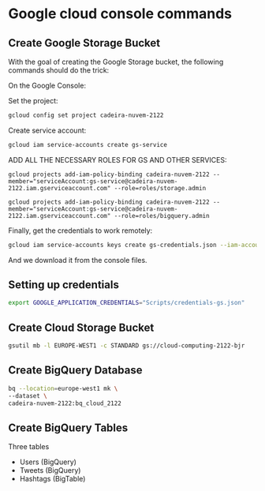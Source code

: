 # Google cloud console commands

## Create Google Storage Bucket

With the goal of creating the Google Storage bucket, the following commands should do the trick:

On the Google Console:

Set the project:
```bash
gcloud config set project cadeira-nuvem-2122
```

Create service account:
```bash
gcloud iam service-accounts create gs-service
```   


ADD ALL THE NECESSARY ROLES FOR GS AND OTHER SERVICES:
```
gcloud projects add-iam-policy-binding cadeira-nuvem-2122 --member="serviceAccount:gs-service@cadeira-nuvem-2122.iam.gserviceaccount.com" --role=roles/storage.admin

gcloud projects add-iam-policy-binding cadeira-nuvem-2122 --member="serviceAccount:gs-service@cadeira-nuvem-2122.iam.gserviceaccount.com" --role=roles/bigquery.admin
```

Finally, get the credentials to work remotely:
```bash
gcloud iam service-accounts keys create gs-credentials.json --iam-account=gs-service@cadeira-nuvem-2122.iam.gserviceaccount.com
```

And we download it from the console files.


## Setting up credentials

```bash
export GOOGLE_APPLICATION_CREDENTIALS="Scripts/credentials-gs.json"
```

## Create Cloud Storage Bucket

```bash
gsutil mb -l EUROPE-WEST1 -c STANDARD gs://cloud-computing-2122-bjr
```



## Create BigQuery Database

```bash
bq --location=europe-west1 mk \
--dataset \
cadeira-nuvem-2122:bq_cloud_2122
```


## Create BigQuery Tables

Three tables
* Users (BigQuery)
* Tweets (BigQuery)
* Hashtags (BigTable)
